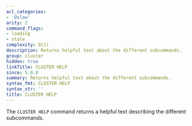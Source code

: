 ```yaml
---
acl_categories:
- '@slow'
arity: 2
command_flags:
- loading
- stale
complexity: O(1)
description: Returns helpful text about the different subcommands.
group: cluster
hidden: true
linkTitle: CLUSTER HELP
since: 5.0.0
summary: Returns helpful text about the different subcommands.
syntax_fmt: CLUSTER HELP
syntax_str: ''
title: CLUSTER HELP
---
```

The `CLUSTER HELP` command returns a helpful text describing the different subcommands.
